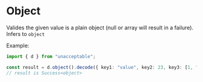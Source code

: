# Object

Valides the given value is a plain object (null or array will result in a failure). Infers to `object`

Example:

```ts
import { d } from "unacceptable";

const result = d.object().decode({ key1: "value", key2: 23, key3: [1, "2"] });
// result is Success<object>
```
